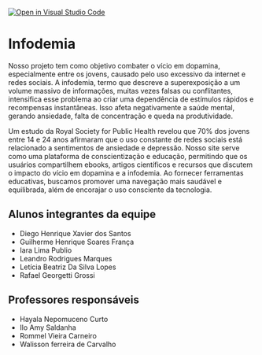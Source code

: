 [![Open in Visual Studio Code](https://classroom.github.com/assets/open-in-vscode-2e0aaae1b6195c2367325f4f02e2d04e9abb55f0b24a779b69b11b9e10269abc.svg)](https://classroom.github.com/online_ide?assignment_repo_id=15990024&assignment_repo_type=AssignmentRepo)
# Infodemia

Nosso projeto tem como objetivo combater o vício em dopamina, especialmente entre os jovens, causado pelo uso excessivo da internet e redes sociais. A infodemia, termo que descreve a superexposição a um volume massivo de informações, muitas vezes falsas ou conflitantes, intensifica esse problema ao criar uma dependência de estímulos rápidos e recompensas instantâneas. Isso afeta negativamente a saúde mental, gerando ansiedade, falta de concentração e queda na produtividade. 

Um estudo da Royal Society for Public Health revelou que 70% dos jovens entre 14 e 24 anos afirmaram que o uso constante de redes sociais está relacionado a sentimentos de ansiedade e depressão. Nosso site serve como uma plataforma de conscientização e educação, permitindo que os usuários compartilhem ebooks, artigos científicos e recursos que discutem o impacto do vício em dopamina e a infodemia. Ao fornecer ferramentas educativas, buscamos promover uma navegação mais saudável e equilibrada, além de encorajar o uso consciente da tecnologia.

## Alunos integrantes da equipe

* Diego Henrique Xavier dos Santos
* Guilherme Henrique Soares França
* Iara Lima Publio
* Leandro Rodrigues Marques
* Letícia Beatriz Da Silva Lopes
* Rafael Georgetti Grossi


## Professores responsáveis

* Hayala Nepomuceno Curto
* Ilo Amy Saldanha
* Rommel Vieira Carneiro
* Walisson ferreira de Carvalho
